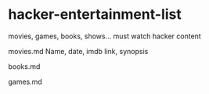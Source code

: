 # hacker-entertainment-list
movies, games, books, shows... must watch hacker content

movies.md 
Name, date, imdb link, synopsis

books.md

games.md
